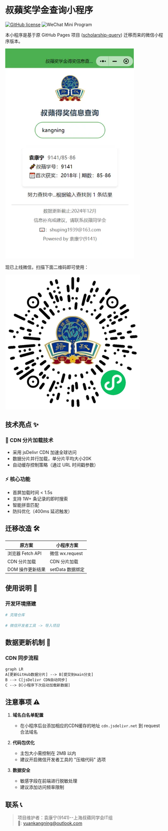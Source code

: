 # 叔蘋奖学金查询小程序

[![GitHub license](https://img.shields.io/badge/license-MIT-blue.svg)](https://github.com/yourname/scholarship-miniprogram/blob/main/LICENSE)
![WeChat Mini Program](https://img.shields.io/badge/Platform-WeChat_Mini_Program-green.svg)

本小程序是基于原 GitHub Pages 项目 ([scholarship-query](https://github.com/kangningyuan/scholarship-query)) 迁移而来的微信小程序版本。

![demo](./readme_file/screenshot.webp)



现已上线微信，扫描下面二维码即可使用：

![demo](./readme_file/mini_program_code.png)

## 技术亮点 ✨

### 🚀 CDN 分片加载技术
- 采用 jsDelivr CDN 加速全球访问
- 数据分片并行加载，单分片平均大小20K
- 自动缓存控制策略（通过 URL 时间戳参数）

### ⚡ 核心功能
- 首屏加载时间 < 1.5s 
- 支持 1W+ 条记录的即时搜索
- 智能拼音匹配
- 防抖优化（400ms 延迟触发）

## 迁移改造 🛠

| 原方案                  | 小程序方案                |
|-------------------------|-------------------------|
| 浏览器 Fetch API        | 微信 wx.request         |
| CDN 分片加载            | CDN 分片加载           |
| DOM 操作更新结果        | setData 数据绑定       |



## 使用说明 📖

### 开发环境搭建
```bash
# 克隆仓库

# 微信开发者工具 -> 导入项目
```



## 数据更新机制 🔄

### CDN 同步流程
```mermaid
graph LR
A[更新GitHub数据分片] --> B[提交到main分支]
B --> C[jsDelivr CDN自动同步]
C --> D[小程序下次启动加载新数据]
```


## 注意事项 ⚠️

1. **域名白名单配置**
   - 在小程序后台添加相应的CDN缓存的地址 `cdn.jsdelivr.net` 到 request 合法域名

2. **代码包优化**
   - 主包大小需控制在 2MB 以内
   - 建议开启微信开发者工具的 "压缩代码" 选项

3. **数据安全**
   - 敏感字段在前端进行脱敏处理
   - 建议添加访问频率限制


## 联系 📞

> 项目维护者：袁康宁(9141)--上海叔蘋同学会IT组  
> 📧: yuankangning@outlook.com  
